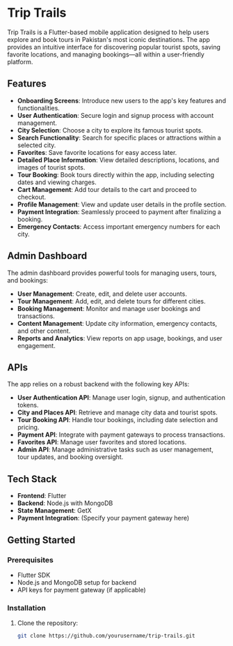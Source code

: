 # Trip Trails

Trip Trails is a Flutter-based mobile application designed to help users explore and book tours in Pakistan's most iconic destinations. The app provides an intuitive interface for discovering popular tourist spots, saving favorite locations, and managing bookings—all within a user-friendly platform.

## Features

- **Onboarding Screens**: Introduce new users to the app's key features and functionalities.
- **User Authentication**: Secure login and signup process with account management.
- **City Selection**: Choose a city to explore its famous tourist spots.
- **Search Functionality**: Search for specific places or attractions within a selected city.
- **Favorites**: Save favorite locations for easy access later.
- **Detailed Place Information**: View detailed descriptions, locations, and images of tourist spots.
- **Tour Booking**: Book tours directly within the app, including selecting dates and viewing charges.
- **Cart Management**: Add tour details to the cart and proceed to checkout.
- **Profile Management**: View and update user details in the profile section.
- **Payment Integration**: Seamlessly proceed to payment after finalizing a booking.
- **Emergency Contacts**: Access important emergency numbers for each city.

## Admin Dashboard

The admin dashboard provides powerful tools for managing users, tours, and bookings:

- **User Management**: Create, edit, and delete user accounts.
- **Tour Management**: Add, edit, and delete tours for different cities.
- **Booking Management**: Monitor and manage user bookings and transactions.
- **Content Management**: Update city information, emergency contacts, and other content.
- **Reports and Analytics**: View reports on app usage, bookings, and user engagement.

## APIs

The app relies on a robust backend with the following key APIs:

- **User Authentication API**: Manage user login, signup, and authentication tokens.
- **City and Places API**: Retrieve and manage city data and tourist spots.
- **Tour Booking API**: Handle tour bookings, including date selection and pricing.
- **Payment API**: Integrate with payment gateways to process transactions.
- **Favorites API**: Manage user favorites and stored locations.
- **Admin API**: Manage administrative tasks such as user management, tour updates, and booking oversight.

## Tech Stack

- **Frontend**: Flutter
- **Backend**: Node.js with MongoDB
- **State Management**: GetX
- **Payment Integration**: (Specify your payment gateway here)

## Getting Started

### Prerequisites

- Flutter SDK
- Node.js and MongoDB setup for backend
- API keys for payment gateway (if applicable)

### Installation

1. Clone the repository:
   ```bash
   git clone https://github.com/yourusername/trip-trails.git
